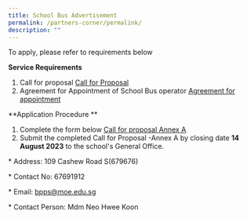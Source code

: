 ```yaml
---
title: School Bus Advertisement
permalink: /partners-corner/permalink/
description: ""
---
```

To apply, please refer to requirements below

**Service Requirements**

1. Call for proposal
[Call for Proposal]()
2. Agreement for Appointment of School Bus operator 
[Agreement for appointment]()

**Application Procedure **

1. Complete the form below
[Call for proposal Annex A]()
3. Submit the completed Call for Proposal -Annex A by closing date **14 August 2023** to the school's General Office. 


\* Address: 109 Cashew Road S(679676)

\* Contact No: 67691912

\* Email: bpps@moe.edu.sg

\* Contact Person: Mdm Neo Hwee Koon